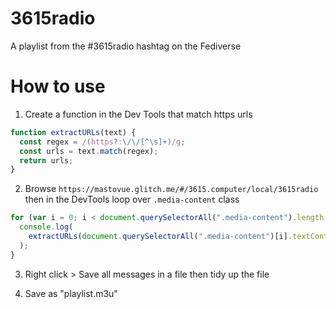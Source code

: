 # 3615radio

A playlist from the #3615radio hashtag on the Fediverse

# How to use

1. Create a function in the Dev Tools that match https urls

```javascript
function extractURLs(text) {
  const regex = /(https?:\/\/[^\s]+)/g;
  const urls = text.match(regex);
  return urls;
}
```

2. Browse `https://mastovue.glitch.me/#/3615.computer/local/3615radio` then in the DevTools loop over `.media-content` class

```javascript
for (var i = 0; i < document.querySelectorAll(".media-content").length; i++) {
  console.log(
    extractURLs(document.querySelectorAll(".media-content")[i].textContent)[0]
  );
}
```

3. Right click > Save all messages in a file then tidy up the file

4. Save as "playlist.m3u"
